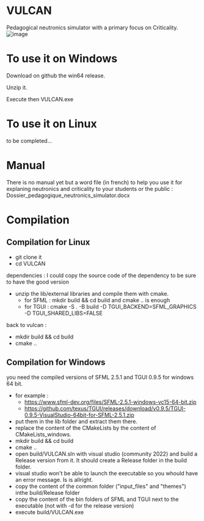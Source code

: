 # VULCAN
Pedagogical neutronics simulator with a primary focus on Criticality.
![image](https://github.com/AlexisFxValencia/VULCAN/assets/84465552/96ce3cb3-a13e-45e3-b849-450883b0d2ed)

# To use it on Windows
Download on github the win64 release.

Unzip it.

Execute then  VULCAN.exe

# To use it on Linux
to be completed...

# Manual
There is no manual yet but a word file (in french) to help you use it for explaning neutronics and criticality to your students or the public : 
Dossier_pedagogique_neutronics_simulator.docx

# Compilation
## Compilation for Linux
- git clone it
- cd VULCAN

dependencies : I could copy the source code of the dependency to be sure to have the good version
- unzip the lib/external libraries and compile them with cmake.
     - for SFML : mkdir build && cd build and cmake .. is enough
     - for TGUI : cmake -S . -B build -D TGUI_BACKEND=SFML_GRAPHICS -D TGUI_SHARED_LIBS=FALSE

back to vulcan :
- mkdir build && cd build
- cmake ..



## Compilation for Windows
you need the compiled versions of SFML 2.5.1 and TGUI 0.9.5 for windows 64 bit.
- for example :
     -  https://www.sfml-dev.org/files/SFML-2.5.1-windows-vc15-64-bit.zip
     -  https://github.com/texus/TGUI/releases/download/v0.9.5/TGUI-0.9.5-VisualStudio-64bit-for-SFML-2.5.1.zip
- put them in the lib folder and extract them there.
- replace the content of the CMakeLists by the content of CMakeLists_windows.
- mkdir build && cd build
- cmake ..
- open build/VULCAN.sln with visual studio (community 2022) and build a Release version from it. It should create a Release folder in the build folder.
- visual studio won't be able to launch the executable so you whould have an error message. Is is allright.
- copy the content of the common folder ("input_files" and "themes") inthe build/Release folder
- copy the content of the bin folders of SFML and TGUI next to the executable (not with -d for the release version)
- execute build/VULCAN.exe

